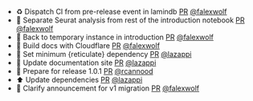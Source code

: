 - ♻️ Dispatch CI from pre-release event in lamindb [PR](https://github.com/laminlabs/laminr/pull/168) [@falexwolf](https://github.com/falexwolf)
- 👷 Separate Seurat analysis from rest of the introduction notebook [PR](https://github.com/laminlabs/laminr/pull/163) [@falexwolf](https://github.com/falexwolf)
- 💚 Back to temporary instance in introduction [PR](https://github.com/laminlabs/laminr/pull/161) [@falexwolf](https://github.com/falexwolf)
- 👷 Build docs with Cloudflare [PR](https://github.com/laminlabs/laminr/pull/160) [@falexwolf](https://github.com/falexwolf)
- 📌 Set minimum {reticulate} dependency [PR](https://github.com/laminlabs/laminr/pull/158) [@lazappi](https://github.com/lazappi)
- 📝  Update documentation site [PR](https://github.com/laminlabs/laminr/pull/159) [@lazappi](https://github.com/lazappi)
- :memo: Prepare for release 1.0.1 [PR](https://github.com/laminlabs/laminr/pull/157) [@rcannood](https://github.com/rcannood)
- ⬆️ Update dependencies [PR](https://github.com/laminlabs/laminr/pull/156) [@lazappi](https://github.com/lazappi)
- :memo: Clarify announcement for v1 migration [PR](https://github.com/laminlabs/laminr/pull/154) [@falexwolf](https://github.com/falexwolf)
